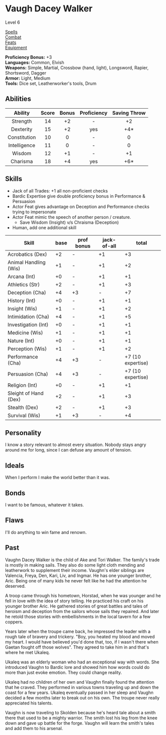 # Vaugh Dacey Walker

Level 6

[Spells](./spells/spell-list.md)  
[Combat](./combat.md)  
[Feats](./feats/feat-list.md)  
[Equipment](./equipment/equipment.md)

__Proficiency Bonus:__ +3  
__Languages:__ Common, Elvish   
__Weapons:__  Simple, Martial, Crossbow (hand, light), Longsword, Rapier, Shortsword, Dagger   
__Armor:__ Light, Medium   
__Tools:__ Dice set, Leatherworker's tools, Drum   

## Abilities

| Ability      | Score | Bonus | Proficiency | Saving Throw |
| :-----:      | :---: | :---: | :---------: | :----------: |
| Strength     | 14    | +2 | - | +2 |
| Dexterity    | 15    | +2 | yes | +4* |
| Constitution | 10    |  0 | - | 0 |
| Intelligence | 11    |  0 | - | 0 |
| Wisdom       | 12    | +1 | - | +1 |
| Charisma     | 18    | +4 | yes | +6* |

## Skills

*  Jack of all Trades: +1 all non-proficient checks
*  Bardic Expertise give double proficiency bonus in Performance & Persuasion
*  Actor Feat gives advantage on Deception and Performance checks trying to impersonate
*  Actor Feat mimic the speech of another person / creature. 
    * Save Wisdom (Insight) v/s Chraisma (Deception) 
* Human, add one additional skill


| Skill                 | base | prof bonus | jack-of-all | total |
| ---                   | --- | --- | --- | --- |
| Acrobatics (Dex)      | +2 | - | +1 | +3 |
| Animal Handling (Wis) | +1 | - | +1 | +2 |
| Arcana (Int)          | +0 | - | +1 | +1 |
| Athletics (Str)       | +2 | - | +1 | +3 |
| Deception (Cha)       | +4 | +3 | - | +7 |
| History (Int)         | +0 | - | +1 | +1 |
| Insight (Wis)         | +1 | - | +1 | +2 |
| Intimidation (Cha)    | +4 | - | +1 | +5 |
| Investigation (Int)   | +0 | - | +1 | +1 |
| Medicine (Wis)        | +1 | - | +1 | +1 |
| Nature (Int)          | +0 | - | +1 | +1 |
| Perception (Wis)      | +1 | - | +1 | +2 |
| Performance (Cha)     | +4 | +3 | - | +7 (10 expertise) |
| Persuasion (Cha)      | +4 | +3 | - | +7 (10 expertise) |
| Religion (Int)        | +0 | - | +1 | +1 |
| Sleight of Hand (Dex) | +2 | - | +1 | +3 |
| Stealth (Dex)         | +2 | - | +1 | +3 |
| Survival (Wis)        | +1 | +3 | - | +4 |



Personality
-----------
I know a story relevant to almost every
situation. Nobody stays angry around me
for long, since I can defuse any amount
of tension.


Ideals
------
When I perform I make the world better
than it was.


Bonds
-----
I want to be famous, whatever it takes.


Flaws
-----
I'll do anything to win fame and
renown.



Past
----
Vaughn Dacey Walker is the child of Ake and Tori Walker. The family's trade is mostly in making sails. They also do some light cloth mending and leatherwork to supplement their income. Vaughn's elder siblings are Valencia, Freya, Den, Kari, Liv, and Ingmar. He has one younger brother, Aric. Being one of many kids he never felt like he had the attention he deserved.

A troop came through his hometown, Horstad, when he was younger and he fell in love with the idea of story telling. He practiced his craft on his younger brother Aric. He gathered stories of great battles and tales of heroism and deception from the sailors whose sails they repaired. And later he retold those stories with embellishments in the local tavern for a few coppers.

Years later when the troupe came back, he impressed the leader with a rough tale of bravery and trickery. "Boy, you heated my blood and moved my heart. I would have believed you'd done that, too, if I wasn't there when Gaetan fought off those wolves".  They agreed to take him in and that's where he met Ukaleq.

Ukaleq was an elderly woman who had an exceptional way with words. She introduced Vaughn to Bardic lore and showed him how words could do more than just evoke emotion. They could change reality.

Ukaleq had no children of her own and Vaughn finally found the attention that he craved. They performed in various towns traveling up and down the coast for a few years. Ukaleq eventually passed in her sleep and Vaughn decided a few months later to break out on his own. The troupe never really appreciated his talents.

Vaughn is now traveling to Skolden because he's heard tale about a smith there that used to be a mighty warrior. The smith lost his leg from the knee down and gave up battle for the forge. Vaughn will learn the smith's tales and add them to his arsenal.
